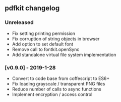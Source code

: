 ## pdfkit changelog

### Unreleased

- Fix setting printing permission
- Fix corruption of string objects in browser
- Add option to set default font
- Remove call to fontkit.openSync
- Add standalone virtual file system implementation

### [v0.9.0] - 2019-1-28

- Convert to code base from coffescript to ES6+
- Fix loading grayscale / transparent PNG files
- Reduce number of calls to async functions
- Implement encryption / access control
